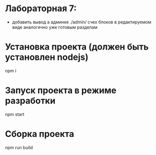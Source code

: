 # Лабораторная 7:
- добавить вывод а админке ./admin/ счех блоков в редактируемом виде аналогично уже готовым разделам

# Установка проекта (должен быть установлен nodejs)
npm i

# Запуск проекта в режиме разработки
npm start

# Сборка проекта
npm run build